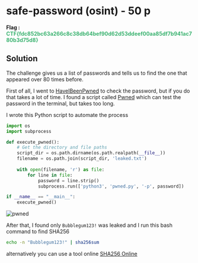 #  safe-password  (osint) - 50 p
**Flag : <span style="color:rgb(60, 179, 113)">CTF{fdc852bc63a266c8c38db64bef90d62d53ddeef00aa85df7b941ac780b3d75d8}</span>**
## Solution


The challenge gives us a list of passwords and tells us to find the one that appeared over 80 times before. 

First of all, I went to [HaveIBeenPwned](https://haveibeenpwned.com/Passwords) to check the password, but if you do that takes a lot of time. I found a script called [Pwned](https://github.com/sameera-madushan/Pwned) which can test the password in the terminal, but takes too long.

I wrote this Python script to automate the process
```py
import os
import subprocess

def execute_pwned():
    # Get the directory and file paths 
    script_dir = os.path.dirname(os.path.realpath(__file__))
    filename = os.path.join(script_dir, 'leaked.txt')
    
    with open(filename, 'r') as file:
        for line in file:
            password = line.strip()
            subprocess.run(['python3', 'pwned.py', '-p', password])

if __name__ == "__main__":
    execute_pwned()
```

![pwned](https://github.com/Inf3n0s/CTF-Writeups/assets/75357316/98fca694-4195-437c-9069-379ec0c3f09a)


After that, I found only `Bubblegum123!` was leaked and I run this bash command to find SHA256



```bash
echo -n "Bubblegum123!" | sha256sum 
```
alternatively you can use a tool online [SHA256 Online](https://emn178.github.io/online-tools/sha256.html)
